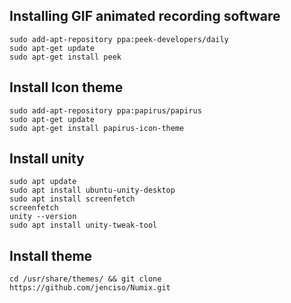 ## Installing GIF animated recording software

```
sudo add-apt-repository ppa:peek-developers/daily
sudo apt-get update
sudo apt-get install peek
```

## Install Icon theme

    sudo add-apt-repository ppa:papirus/papirus
    sudo apt-get update
    sudo apt-get install papirus-icon-theme
    
## Install unity 

    sudo apt update
    sudo apt install ubuntu-unity-desktop
    sudo apt install screenfetch
    screenfetch
    unity --version
    sudo apt install unity-tweak-tool

## Install theme

    cd /usr/share/themes/ && git clone https://github.com/jenciso/Numix.git

